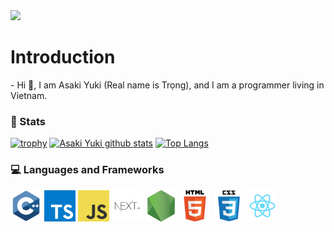 <!--
**asakiyuki/asakiyuki** is a ✨ _special_ ✨ repository because its `README.md` (this file) appears on your GitHub profile.

Here are some ideas to get you started:

- 🔭 I’m currently working on ...
- 🌱 I’m currently learning ...
- 👯 I’m looking to collaborate on ...
- 🤔 I’m looking for help with ...
- 💬 Ask me about ...
- 📫 How to reach me: ...
- 😄 Pronouns: ...
- ⚡ Fun fact: ...
-->

<img src="https://komarev.com/ghpvc/?username=asakiyuki&color=1A2130&style=for-the-badge&label=PROFILE+VIEWS&abbreviated=true"/>

<h1>Introduction</h1>
- Hi 👋, I am Asaki Yuki (Real name is Trọng), and I am a programmer living in Vietnam.

<h3 aligh="left">📃 Stats</h3>
<div>
  
  [![trophy](https://github-profile-trophy.vercel.app/?username=asakiyuki&no-bg=true&theme=onedark)](#)
  [![Asaki Yuki github stats](https://github-readme-stats.vercel.app/api?username=asakiyuki&theme=tokyonight)](#)
  [![Top Langs](https://github-readme-stats.vercel.app/api/top-langs/?username=asakiyuki&theme=tokyonight&layout=compact)](#)
  
</div>

<h3 align="left">💻 Languages and Frameworks</h3>
  
<p href="#">
  <code><img height="50" src="https://github.com/github/explore/blob/main/topics/cpp/cpp.png"/></code>
  <code><img height="50" src="https://github.com/github/explore/blob/main/topics/typescript/typescript.png"/></code>
  <code><img height="50" src="https://github.com/github/explore/blob/main/topics/javascript/javascript.png"/></code>
  <code><img height="50" src="https://github.com/github/explore/blob/main/topics/nextjs/nextjs.png"/></code>
  <code><img height="50" src="https://github.com/github/explore/blob/main/topics/nodejs/nodejs.png"/></code>
  <code><img height="50" src="https://github.com/github/explore/blob/main/topics/html/html.png"/></code>
  <code><img height="50" src="https://github.com/github/explore/blob/main/topics/css/css.png"/></code>
  <code><img height="50" src="https://github.com/github/explore/blob/main/topics/react/react.png"/></code>
</p>
